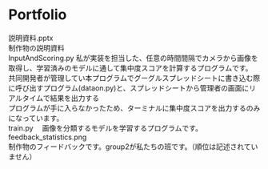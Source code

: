 # Portfolio


説明資料.pptx  
  制作物の説明資料  
InputAndScoring.py 
  私が実装を担当した、任意の時間間隔でカメラから画像を取得し、学習済みのモデルに通して集中度スコアを計算するプログラムです。   
  共同開発者が管理してい本プログラムでグーグルスプレッドシートに書き込む際に呼び出すプログラム(dataon.py)と、スプレッドシートから管理者の画面にリアルタイムで結果を出力する  
  プログラムが手に入らなかったため、ターミナルに集中度スコアを出力するのみになっています。  
train.py
　画像を分類するモデルを学習するプログラムです。  
feedback_statistics.png  
  制作物のフィードバックです。group2が私たちの班です。（順位は記述されていません）  
